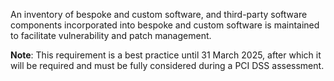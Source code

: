 An inventory of bespoke and custom software, and third-party software components incorporated into bespoke and custom software is maintained to facilitate vulnerability and patch management.

**Note**: This requirement is a best practice until 31 March 2025, after which it will be required and must be fully considered during a PCI DSS assessment.